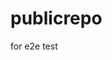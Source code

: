 # publicrepo
for e2e test


















































































































































































































































































































































































































































































































































































































































































































































































































































































































































































































































































































































































































































































































































































































































































































































































































































































































































































































































































































































































































































































































































































































































































































































































































































































































































